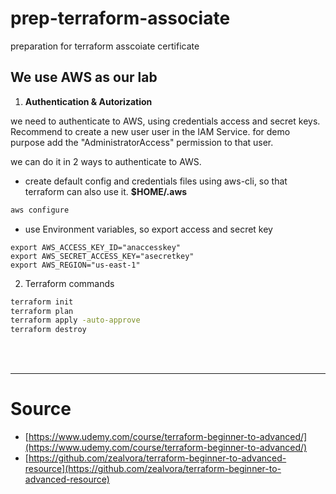 # prep-terraform-associate

preparation for terraform asscoiate certificate


## We use AWS as our lab

1. **Authentication & Autorization**

we need to authenticate to AWS, using credentials access and secret keys.
Recommend to create a new user user  in the IAM Service. for demo purpose add the "AdministratorAccess" permission to that user.

we can do it in 2 ways to authenticate to AWS.
- create default config and credentials files using aws-cli, so that terraform can also use it. **$HOME/.aws**
```bash
aws configure
```

- use Environment variables, so export access and secret key
```
export AWS_ACCESS_KEY_ID="anaccesskey"
export AWS_SECRET_ACCESS_KEY="asecretkey"
export AWS_REGION="us-east-1"
```

2. Terraform commands

```bash
terraform init
terraform plan
terraform apply -auto-approve
terraform destroy
```

<br/>
<br/>

---

# Source

- [https://www.udemy.com/course/terraform-beginner-to-advanced/](https://www.udemy.com/course/terraform-beginner-to-advanced/)
- [https://github.com/zealvora/terraform-beginner-to-advanced-resource](https://github.com/zealvora/terraform-beginner-to-advanced-resource)

